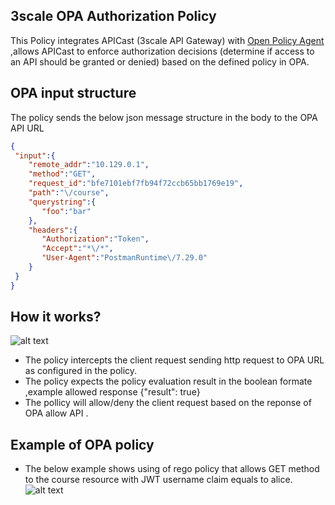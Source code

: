 
## 3scale OPA Authorization Policy

This Policy integrates APICast (3scale API Gateway) with  [Open Policy Agent](https://www.openpolicyagent.org/)  ,allows APICast to enforce authorization decisions (determine if access to an API should be granted or denied)  based on the defined policy in OPA.


## OPA input structure
 The policy sends the below json message structure in the body to the OPA API URL 
  ```json          
{
   "input":{
      "remote_addr":"10.129.0.1",
      "method":"GET",
      "request_id":"bfe7101ebf7fb94f72ccb65bb1769e19",
      "path":"\/course",
      "querystring":{
         "foo":"bar"
      },
      "headers":{
         "Authorization":"Token",
         "Accept":"*\/*",
         "User-Agent":"PostmanRuntime\/7.29.0"
      }
   }
}
```

## How it works?
![alt text](https://github.com/abdelhamidfg/keycloak-authorization-policy/blob/master/opa-flow.jpg?raw=true)
- The policy intercepts the client request sending http request to OPA URL as configured in the policy. 
- The policy expects the policy evaluation result in the boolean formate  ,example allowed response {"result": true}
- The pollicy will allow/deny the client request based on the reponse of OPA allow API .
 
 ## Example of OPA policy 
- The below example shows using of rego policy that allows GET method to the course resource with JWT username claim equals to alice.
      ![alt text](https://github.com/abdelhamidfg/opa-authorization-policy/blob/master/jwt-policy.jpg?raw=true)



